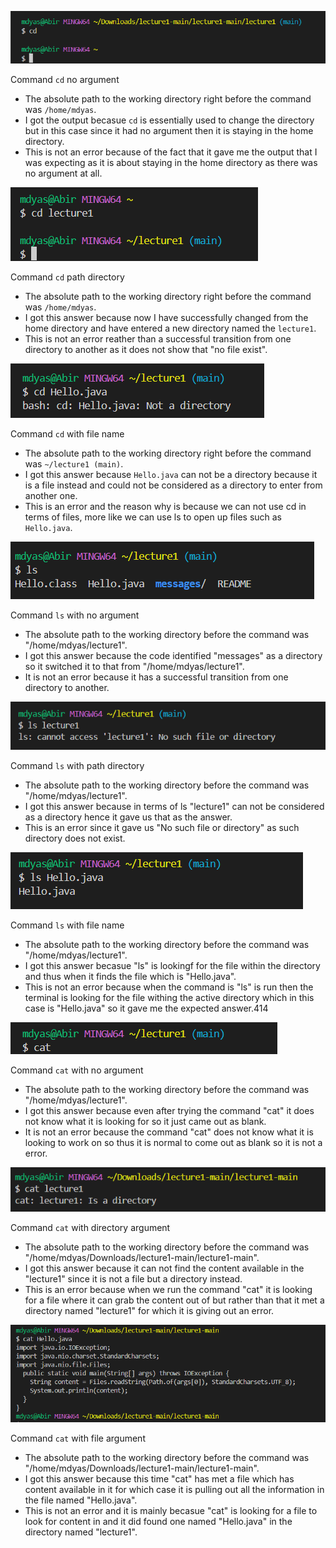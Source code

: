 ![Image](cdnoargument.png)

Command `cd` no argument
- The absolute path to the working directory right before the command was `/home/mdyas`.
- I got the output becasue `cd` is essentially used to change the directory but in this case since it had no argument then it is staying in the home directory.
- This is not an error because of the fact that it gave me the output that I was expecting as it is about staying in the home directory as there was no argument at all.

![Image](cddirectoryargument.png)

Command `cd` path directory
- The absolute path to the working directory right before the command was `/home/mdyas`.
- I got this answer because now I have successfully changed from the home directory and have entered a new directory named the `lecture1`.
- This is not an error reather than a successful transition from one directory to another as it does not show that "no file exist".

![Image](cdfileargument.png)

Command `cd` with file name
- The absolute path to the working directory right before the command was `~/lecture1 (main)`.
- I got this answer because `Hello.java` can not be a directory because it is a file instead and could not be considered as a directory to enter from another one.
- This is an error and the reason why is because we can not use cd in terms of files, more like we can use ls to open up files such as `Hello.java`.

![Image](lsnoargument.png)

Command `ls` with no argument
- The absolute path to the working directory before the command was "/home/mdyas/lecture1".
- I got this answer because the code identified "messages" as a directory so it switched it to that from "/home/mdyas/lecture1".
- It is not an error because it has a successful transition from one directory to another.

![Image](lsdirectoryargument.png)
  
Command `ls` with path directory
- The absolute path to the working directory before the command was "/home/mdyas/lecture1".
- I got this answer because in terms of ls "lecture1" can not be considered as a directory hence it gave us that as the answer.
- This is an error since it gave us "No such file or directory" as such directory does not exist.

![Image](lsfileargument.png)

Command `ls` with file name
- The absolute path to the working directory before the command was "/home/mdyas/lecture1".
- I got this answer becasue "ls" is lookingf for the file within the directory and thus when it finds the file which is "Hello.java".
- This is not an error because when the command is "ls" is run then the terminal is looking for the file withing the active directory which in this case is "Hello.java" so it gave me the expected answer.414

![Image](catnoargument.png)

Command `cat` with no argument
- The absolute path to the working directory before the command was "/home/mdyas/lecture1".
- I got this answer because even after trying the command "cat" it does not know what it is looking for so it just came out as blank.
- It is not an error because the command "cat" does not know what it is looking to work on so thus it is normal to come out as blank so it is not a error.

![Image](catdirectoryargument1.png)

Command `cat` with directory argument
- The absolute path to the working directory before the command was "/home/mdyas/Downloads/lecture1-main/lecture1-main".
- I got this answer because it can not find the content available in the "lecture1" since it is not a file but a directory instead.
- This is an error because when we run the command "cat" it is looking for a file where it can grab the content out of but rather than that it met a directory named "lecture1" for which it is giving out an error.

![Image](catfileargument1.png)

Command `cat` with file argument
- The absolute path to the working directory before the command was "/home/mdyas/Downloads/lecture1-main/lecture1-main".
- I got this answer because this time "cat" has met a file which has content available in it for which case it is pulling out all the information in the file named "Hello.java".
- This is not an error and it is mainly becasue "cat" is looking for a file to look for content in and it did found one named "Hello.java" in the directory named "lecture1".
